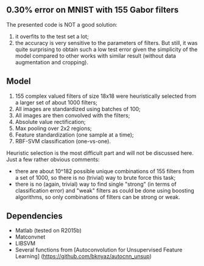 ## 0.30% error on MNIST with 155 Gabor filters

The presented code is NOT a good solution: 
1) it overfits to the test set a lot; 
2) the accuracy is very sensitive to the parameters of filters.
But still, it was quite surprising to obtain such a low test error given the simplicity of the model compared
to other works with similar result (without data augmentation and cropping).

## Model
1. 155 complex valued filters of size 18x18 were heuristically selected from a larger set of about 1000 filters;
2. All images are standardized using batches of 100;
3. All images are then convolved with the filters;
4. Absolute value rectification;
5. Max pooling over 2x2 regions;
6. Feature standardization (one sample at a time);
7. RBF-SVM classification (one-vs-one).

Heuristic selection is the most difficult part and will not be discussed here. 
Just a few rather obvious comments:
- there are about 10^182 possible unique combinations of 155 filters from a set of 1000, 
so there is no (trivial) way to brute force this task;
- there is no (again, trivial) way to find single "strong" (in terms of classification error) and "weak" filters as
could be done using boosting algorithms, so only combinations of filters can be strong or weak.

## Dependencies
- Matlab (tested on R2015b)
- Matconvnet
- LIBSVM
- Several functions from
[Autoconvolution for Unsupervised Feature Learning] (https://github.com/bknyaz/autocnn_unsup)
